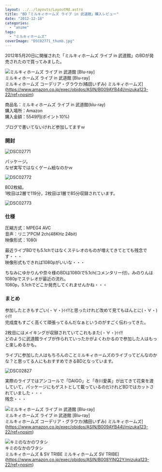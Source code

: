```yaml
---
layout: ../../layouts/LayoutMd.astro
title: "BD「ミルキィホームズ ライブ in 武道館」購入レビュー"
date: "2012-12-18"
categories: 
  - "anime"
tags: 
  - "ミルキィホームズ"
coverImage: "DSC02771_thumb.jpg"
---
```


2012年5月20日に開催された「ミルキィホームズ ライブ in 武道館」のBDが発売されたので買ってみました。

![ミルキィホームズ ライブ in 武道館 [Blu-ray]](/archive/images/619RLXPxcxL._SL160_.jpg)  
ミルキィホームズ ライブ in 武道館 \[Blu-ray\]  
ミルキィホームズ コーデリア・グラウカ(橘田いずみ) ミルキィホームズ](https://www.amazon.co.jp/exec/obidos/ASIN/B009AYB44I/mizuka123-22/ref=nosim)

商品名：ミルキィホームズ ライブ in 武道館(blu-ray)  
購入場所：Amazon  
購入金額：5549円(ポイント10%)

ブログで書いてないけれど参加してますｗ

### 開封

![DSC02771](/archive/images/DSC02771_thumb.jpg "DSC02771")


パッケージ。  
なぜ実写ではなくゲーム絵なのかｗ

![DSC02772](/archive/images/DSC02772_thumb.jpg "DSC02772")


BD2枚組。  
1枚目は2層で119分，2枚目は1層で85分収録されています。

![DSC02773](/archive/images/DSC02773_thumb.jpg "DSC02773")


### 仕様

圧縮方式：MPEG4 AVC  
音声：リニアPCM 2ch(48KHz 24bit)  
映像形式：1080i

最近ライブBDでも5.1chではなくステレオのものが増えてきてとても残念です・・・  
映像形式もできれば1080pがいいな・・・

ちなみにゆかりんや奈々様のBDは1080iで5.1ch(コメンタリー付)，みのりんは1080pでステレオが最近の流れ。  
1080p，5.1chでどこか発売してくれませんかね・・・

### まとめ

参加したときもすごい(・∀・)ｲｲ!!と思ったけれど改めて見てもほんとに(・∀・)ｲｲ!!  
完成度もすごく高くて頑張ってるんだなぁというのがすごく伝わってきた。

2枚目にはメイキングが収録されていてこれもまた(・∀・)ｲｲ!!  
どのように武道館ライブが作られていったかがよくわかるので参加した人はもっと楽しめるかも。

ライブに参加した人はもちろんのことミルキィホームズのライブってどんなのかな？と思ってる人にもおすすめできるBDとなっています。

![DSC02827](/archive/images/DSC02827_thumb.jpg "DSC02827")


実際のライブではアンコールで「DAIGO」と「寺川愛美」が出てきて花束を渡していて，パッケージにもゲストとして載っているのだけれどBDではカットされていました・・・  
残念・・・

![ミルキィホームズ ライブ in 武道館 [Blu-ray]](/archive/images/619RLXPxcxL._SL160_.jpg)  
ミルキィホームズ ライブ in 武道館 \[Blu-ray\]  
ミルキィホームズ コーデリア・グラウカ(橘田いずみ) ミルキィホームズ](https://www.amazon.co.jp/exec/obidos/ASIN/B009AYB44I/mizuka123-22/ref=nosim)

![キミのなかのワタシ](/archive/images/41%2By3qqQe7L._SL160_.jpg)  
キミのなかのワタシ  
ミルキィホームズ & SV TRIBE ミルキィホームズ SV TRIBE](https://www.amazon.co.jp/exec/obidos/ASIN/B008YINQ2Y/mizuka123-22/ref=nosim)
